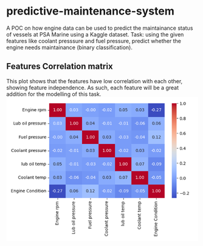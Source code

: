 # predictive-maintenance-system

A POC on how engine data can be used to predict the maintainance status of vessels at PSA Marine using a Kaggle dataset. Task: using the given features like coolant presssure and fuel pressure, predict whether the engine needs maintainance (binary classification).

## Features Correlation matrix
This plot shows that the features have low correlation with each other, showing feature independence. As such, each feature will be a great addition for the modelling of this task.
![Correlation Matrix](imgs/features_correlation_matrix.png)
